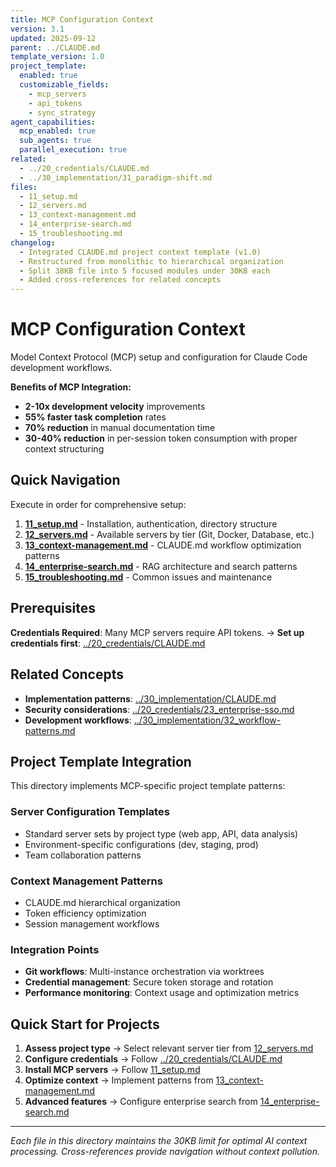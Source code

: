 ```yaml
---
title: MCP Configuration Context
version: 3.1
updated: 2025-09-12
parent: ../CLAUDE.md
template_version: 1.0
project_template:
  enabled: true
  customizable_fields:
    - mcp_servers
    - api_tokens
    - sync_strategy
agent_capabilities:
  mcp_enabled: true
  sub_agents: true
  parallel_execution: true
related:
  - ../20_credentials/CLAUDE.md
  - ../30_implementation/31_paradigm-shift.md
files:
  - 11_setup.md
  - 12_servers.md
  - 13_context-management.md
  - 14_enterprise-search.md
  - 15_troubleshooting.md
changelog:
  - Integrated CLAUDE.md project context template (v1.0)
  - Restructured from monolithic to hierarchical organization
  - Split 38KB file into 5 focused modules under 30KB each
  - Added cross-references for related concepts
---
```


# MCP Configuration Context

Model Context Protocol (MCP) setup and configuration for Claude Code development workflows.

**Benefits of MCP Integration:**
- **2-10x development velocity** improvements
- **55% faster task completion** rates
- **70% reduction** in manual documentation time
- **30-40% reduction** in per-session token consumption with proper context structuring

## Quick Navigation

Execute in order for comprehensive setup:

1. **[11_setup.md](./11_setup.md)** - Installation, authentication, directory structure
2. **[12_servers.md](./12_servers.md)** - Available servers by tier (Git, Docker, Database, etc.)
3. **[13_context-management.md](./13_context-management.md)** - CLAUDE.md workflow optimization patterns
4. **[14_enterprise-search.md](./14_enterprise-search.md)** - RAG architecture and search patterns
5. **[15_troubleshooting.md](./15_troubleshooting.md)** - Common issues and maintenance

## Prerequisites

**Credentials Required**: Many MCP servers require API tokens.
→ **Set up credentials first**: [../20_credentials/CLAUDE.md](../20_credentials/CLAUDE.md)

## Related Concepts

- **Implementation patterns**: [../30_implementation/CLAUDE.md](../30_implementation/CLAUDE.md)
- **Security considerations**: [../20_credentials/23_enterprise-sso.md](../20_credentials/23_enterprise-sso.md)
- **Development workflows**: [../30_implementation/32_workflow-patterns.md](../30_implementation/32_workflow-patterns.md)

## Project Template Integration

This directory implements MCP-specific project template patterns:

### **Server Configuration Templates**
- Standard server sets by project type (web app, API, data analysis)
- Environment-specific configurations (dev, staging, prod)
- Team collaboration patterns

### **Context Management Patterns**
- CLAUDE.md hierarchical organization
- Token efficiency optimization
- Session management workflows

### **Integration Points**
- **Git workflows**: Multi-instance orchestration via worktrees
- **Credential management**: Secure token storage and rotation
- **Performance monitoring**: Context usage and optimization metrics

## Quick Start for Projects

1. **Assess project type** → Select relevant server tier from [12_servers.md](./12_servers.md)
2. **Configure credentials** → Follow [../20_credentials/CLAUDE.md](../20_credentials/CLAUDE.md)
3. **Install MCP servers** → Follow [11_setup.md](./11_setup.md)
4. **Optimize context** → Implement patterns from [13_context-management.md](./13_context-management.md)
5. **Advanced features** → Configure enterprise search from [14_enterprise-search.md](./14_enterprise-search.md)

---

*Each file in this directory maintains the 30KB limit for optimal AI context processing. Cross-references provide navigation without context pollution.*